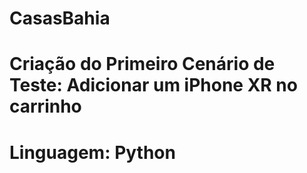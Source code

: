 # CasasBahia
# Criação do Primeiro Cenário de Teste: Adicionar um iPhone XR no carrinho
# Linguagem: Python
